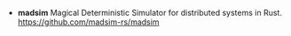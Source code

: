 - **madsim**
  Magical Deterministic Simulator for distributed systems in Rust.
  https://github.com/madsim-rs/madsim